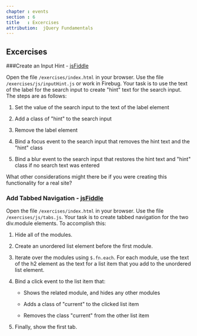 ```yaml
---
chapter : events
section : 6
title   : Excercises
attribution:  jQuery Fundamentals
---
```

## Excercises

###Create an Input Hint - [jsFiddle](http://jsfiddle.net/gh/get/jquery/edge/mklabs/web-learn-jquery-com//tree/fiddles/code/fiddles/create-an-input-hint)

Open the file `/exercises/index.html` in your browser. Use the file
`/exercises/js/inputHint.js` or work in Firebug.  Your task is to use the text
of the label for the search input to create "hint" text for the search input.
The steps are as follows:

1.	Set the value of the search input to the text of the label element

2.	Add a class of "hint" to the search input

3.	Remove the label element

4.	Bind a focus event to the search input that removes the hint text and the
    "hint" class

5.	Bind a blur event to the search input that restores the hint text and
    "hint" class if no search text was entered

What other considerations might there be if you were creating this
functionality for a real site?

### Add Tabbed Navigation - [jsFiddle](http://jsfiddle.net/gh/get/jquery/edge/mklabs/web-learn-jquery-com//tree/fiddles/code/fiddles/add-tabbed-navigation)

Open the file `/exercises/index.html` in your browser. Use the file
`/exercises/js/tabs.js`.  Your task is to create tabbed navigation for the two
div.module elements.  To accomplish this:

1.	Hide all of the modules.

2.	Create an unordered list element before the first module.

3.	Iterate over the modules using `$.fn.each`. For each module, use the text
    of the h2 element as the text for a list item that you add to the unordered
    list element.

4.	Bind a click event to the list item that:

	*	Shows the related module, and hides any other modules

	*	Adds a class of "current" to the clicked list item

	*	Removes the class "current" from the other list item

5.	Finally, show the first tab.

